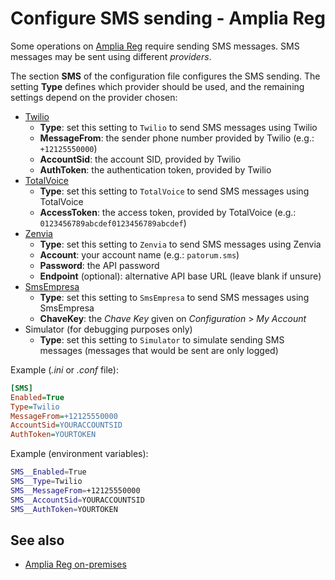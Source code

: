 ﻿# Configure SMS sending - Amplia Reg

Some operations on [Amplia Reg](../index.md) require sending SMS messages. SMS messages may be sent using different *providers*.

The section **SMS** of the configuration file configures the SMS sending. The setting **Type** defines which provider should be used, and the remaining settings depend on the provider chosen:

* [Twilio](https://www.twilio.com/)
  * **Type**: set this setting to `Twilio` to send SMS messages using Twilio
  * **MessageFrom**: the sender phone number provided by Twilio (e.g.: `+12125550000`)
  * **AccountSid**: the account SID, provided by Twilio
  * **AuthToken**: the authentication token, provided by Twilio
* [TotalVoice](https://totalvoice.com.br/)
  * **Type**: set this setting to `TotalVoice` to send SMS messages using TotalVoice
  * **AccessToken**: the access token, provided by TotalVoice (e.g.: `0123456789abcdef0123456789abcdef`)
* [Zenvia](https://www.zenvia.com/)
  * **Type**: set this setting to `Zenvia` to send SMS messages using Zenvia
  * **Account**: your account name (e.g.: `patorum.sms`)
  * **Password**: the API password
  * **Endpoint** (optional): alternative API base URL (leave blank if unsure)
* [SmsEmpresa](https://www.smsempresa.com.br/)
  * **Type**: set this setting to `SmsEmpresa` to send SMS messages using SmsEmpresa
  * **ChaveKey**: the *Chave Key* given on *Configuration* &gt; *My Account*
* Simulator (for debugging purposes only)
  * **Type**: set this setting to `Simulator` to simulate sending SMS messages (messages that would be sent are only logged)

Example (*.ini* or *.conf* file):

```ini
[SMS]
Enabled=True
Type=Twilio
MessageFrom=+12125550000
AccountSid=YOURACCOUNTSID
AuthToken=YOURTOKEN
```

Example (environment variables):

```bash
SMS__Enabled=True
SMS__Type=Twilio
SMS__MessageFrom=+12125550000
SMS__AccountSid=YOURACCOUNTSID
SMS__AuthToken=YOURTOKEN
```

## See also

* [Amplia Reg on-premises](index.md)
